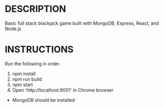 # DESCRIPTION
Basic full stack blackjack game built with MongoDB, Express, React, and Node.js

# INSTRUCTIONS
Run the following in order.
1. npm install
2. npm run build
3. npm start
4. Open 'http://localhost:9001' in Chrome browser

* MongoDB should be installed
